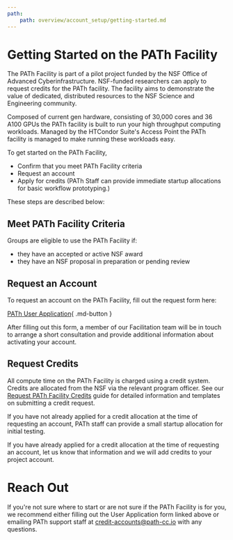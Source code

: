 ```yaml
---
path:
    path: overview/account_setup/getting-started.md
---
```


# Getting Started on the PATh Facility

The PATh Facility is part of a pilot project funded by the NSF Office of Advanced 
Cyberinfrastructure. NSF-funded researchers can apply to request credits for the PATh
facility. The facility aims to demonstrate the value of dedicated, distributed resources
to the NSF Science and Engineering community.

Composed of current gen hardware, consisting of 30,000 cores and 36 A100 GPUs the PATh facility is built to 
run your high throughput computing workloads. Managed by the HTCondor Suite's Access Point the PATh facility is 
managed to make running these workloads easy. 

To get started on the PATh Facility, 
* Confirm that you meet PATh Facility criteria
* Request an account
* Apply for credits (PATh Staff can provide immediate startup allocations for basic workflow prototyping.)

These steps are described below: 

## Meet PATh Facility Criteria

Groups are eligible to use the PATh Facility if: 

- they have an accepted or active NSF award
- they have an NSF proposal in preparation or pending review

## Request an Account

To request an account on the PATh Facility, fill out the request form here: 

[PATh User Application](/application){ .md-button }

After filling out this form, a member of our Facilitation team will be in touch 
to arrange a short consultation and provide additional information about activating 
your account. 

## Request Credits

All compute time on the PATh Facility is charged using a credit system. Credits 
are allocated from the NSF via the relevant program officer. See 
our [Request PATh Facility Credits](../account_setup/request-credits) guide 
for detailed information and templates on submitting a credit request. 

If you have not already applied for a credit allocation at the time of requesting 
an account, PATh staff can provide a small startup allocation for initial testing. 

If you have already applied for a credit allocation at the time of requesting 
an account, let us know that information and we will add credits to your 
project account. 

# Reach Out

If you're not sure where to start or are not sure if the PATh Facility is for you, 
we recommend either filling out the User 
Application form linked above or emailing PATh support staff at 
[credit-accounts@path-cc.io](mailto:credit-accounts@path-cc.io) with any questions. 